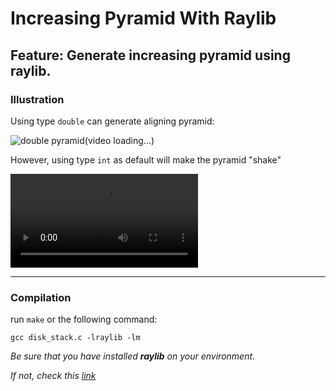 # Increasing Pyramid With Raylib

## Feature: Generate increasing pyramid using raylib.

### Illustration

Using type ```double``` can generate aligning pyramid:

![double pyramid(video loading...)]([https://github.com/jay1224-jay/Increasing-Pyramid-With-Raylib/assets/53821314/7540e24f-2b13-4c9f-ab08-1f7f70974663](https://github-production-user-asset-6210df.s3.amazonaws.com/53821314/276628910-7540e24f-2b13-4c9f-ab08-1f7f70974663.mp4))

However, using type ```int``` as default will make the pyramid "shake"

![int pyramid shaking(video loading...)](https://github-production-user-asset-6210df.s3.amazonaws.com/53821314/276630102-120f62b6-fd65-47b6-b166-fb79ada1d9cb.mp4)

---
### Compilation

run ```make``` or the following command:

```
gcc disk_stack.c -lraylib -lm
```

*Be sure that you have installed __raylib__ on your environment.*

*If not, check this [link](https://github.com/raysan5/raylib#build-and-installation)*
